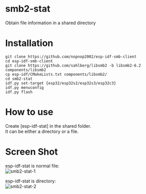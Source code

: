 # smb2-stat   
Obtain file information in a shared directory

# Installation

```
git clone https://github.com/nopnop2002/esp-idf-smb-client
cd esp-idf-smb-client
git clone https://github.com/sahlberg/libsmb2 -b libsmb2-6.2 components/libsmb2
cp esp-idf/CMakeLists.txt components/libsmb2/
cd smb2-stat
idf.py set-target {esp32/esp32s2/esp32s3/esp32c3}
idf.py menuconfig
idf.py flash
```

# How to use   
Create [esp-idf-stat] in the shared folder.   
It can be either a directory or a file.   

# Screen Shot   
esp-idf-stat is normal file:   
![smb2-stat-1](https://user-images.githubusercontent.com/6020549/119463428-b7ab8e00-bd7c-11eb-93aa-dbb3c9ca0bb8.jpg)

esp-idf-stat is directory:   
![smb2-stat-2](https://user-images.githubusercontent.com/6020549/119463434-b8442480-bd7c-11eb-8abd-a9a44a5cbfa0.jpg)

